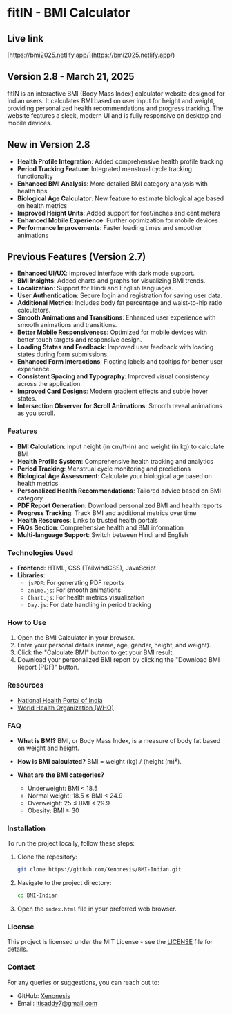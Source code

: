 # fitIN - BMI Calculator

## Live link
[https://bmi2025.netlify.app/](https://bmi2025.netlify.app/)

## Version 2.8 - March 21, 2025

fitIN is an interactive BMI (Body Mass Index) calculator website designed for Indian users. It calculates BMI based on user input for height and weight, providing personalized health recommendations and progress tracking. The website features a sleek, modern UI and is fully responsive on desktop and mobile devices.

## New in Version 2.8

- **Health Profile Integration**: Added comprehensive health profile tracking
- **Period Tracking Feature**: Integrated menstrual cycle tracking functionality
- **Enhanced BMI Analysis**: More detailed BMI category analysis with health tips
- **Biological Age Calculator**: New feature to estimate biological age based on health metrics
- **Improved Height Units**: Added support for feet/inches and centimeters
- **Enhanced Mobile Experience**: Further optimization for mobile devices
- **Performance Improvements**: Faster loading times and smoother animations

## Previous Features (Version 2.7)

- **Enhanced UI/UX**: Improved interface with dark mode support.
- **BMI Insights**: Added charts and graphs for visualizing BMI trends.
- **Localization**: Support for Hindi and English languages.
- **User Authentication**: Secure login and registration for saving user data.
- **Additional Metrics**: Includes body fat percentage and waist-to-hip ratio calculators.
- **Smooth Animations and Transitions**: Enhanced user experience with smooth animations and transitions.
- **Better Mobile Responsiveness**: Optimized for mobile devices with better touch targets and responsive design.
- **Loading States and Feedback**: Improved user feedback with loading states during form submissions.
- **Enhanced Form Interactions**: Floating labels and tooltips for better user experience.
- **Consistent Spacing and Typography**: Improved visual consistency across the application.
- **Improved Card Designs**: Modern gradient effects and subtle hover states.
- **Intersection Observer for Scroll Animations**: Smooth reveal animations as you scroll.

### Features
- **BMI Calculation**: Input height (in cm/ft-in) and weight (in kg) to calculate BMI
- **Health Profile System**: Comprehensive health tracking and analytics
- **Period Tracking**: Menstrual cycle monitoring and predictions
- **Biological Age Assessment**: Calculate your biological age based on health metrics
- **Personalized Health Recommendations**: Tailored advice based on BMI category
- **PDF Report Generation**: Download personalized BMI and health reports
- **Progress Tracking**: Track BMI and additional metrics over time
- **Health Resources**: Links to trusted health portals
- **FAQs Section**: Comprehensive health and BMI information
- **Multi-language Support**: Switch between Hindi and English

### Technologies Used
- **Frontend**: HTML, CSS (TailwindCSS), JavaScript
- **Libraries**:
  - `jsPDF`: For generating PDF reports
  - `anime.js`: For smooth animations
  - `Chart.js`: For health metrics visualization
  - `Day.js`: For date handling in period tracking

### How to Use
1. Open the BMI Calculator in your browser.
2. Enter your personal details (name, age, gender, height, and weight).
3. Click the "Calculate BMI" button to get your BMI result.
4. Download your personalized BMI report by clicking the "Download BMI Report (PDF)" button.

### Resources
- [National Health Portal of India](https://www.nhp.gov.in)
- [World Health Organization (WHO)](https://www.who.int)

### FAQ
- **What is BMI?**
  BMI, or Body Mass Index, is a measure of body fat based on weight and height.

- **How is BMI calculated?**
  BMI = weight (kg) / (height (m)²).

- **What are the BMI categories?**
  - Underweight: BMI < 18.5
  - Normal weight: 18.5 ≤ BMI < 24.9
  - Overweight: 25 ≤ BMI < 29.9
  - Obesity: BMI ≥ 30

### Installation
To run the project locally, follow these steps:

1. Clone the repository:
    ```bash
    git clone https://github.com/Xenonesis/BMI-Indian.git
    ```

2. Navigate to the project directory:
    ```bash
    cd BMI-Indian
    ```

3. Open the `index.html` file in your preferred web browser.

### License
This project is licensed under the MIT License - see the [LICENSE](LICENSE) file for details.

### Contact
For any queries or suggestions, you can reach out to:
- GitHub: [Xenonesis](https://github.com/Xenonesis)
- Email: [itisaddy7@gmail.com](mailto:itisaddy7@gmail.com)

